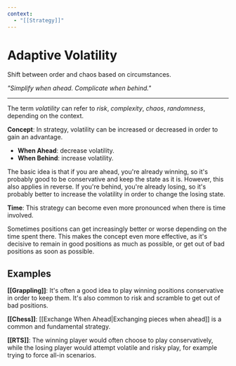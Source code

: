 ```yaml
---
context:
  - "[[Strategy]]"
---
```


# Adaptive Volatility

Shift between order and chaos based on circumstances.

_"Simplify when ahead. Complicate when behind."_

---

The term _volatility_ can refer to _risk_, _complexity_, _chaos_, _randomness_, depending on the context.

**Concept**: In strategy, volatility can be increased or decreased in order to gain an advantage.

- **When Ahead**: decrease volatility.
- **When Behind**: increase volatility.

The basic idea is that if you are ahead, you're already winning, so it's probably good to be conservative and keep the state as it is. However, this also applies in reverse. If you're behind, you're already losing, so it's probably better to increase the volatility in order to change the losing state.

**Time**: This strategy can become even more pronounced when there is time involved.

Sometimes positions can get increasingly better or worse depending on the time spent there. This makes the concept even more effective, as it's decisive to remain in good positions as much as possible, or get out of bad positions as soon as possible.

## Examples

**[[Grappling]]**: It's often a good idea to play winning positions conservative in order to keep them. It's also common to risk and scramble to get out of bad positions.

**[[Chess]]**: [[Exchange When Ahead|Exchanging pieces when ahead]] is a common and fundamental strategy.

**[[RTS]]**: The winning player would often choose to play conservatively, while the losing player would attempt volatile and risky play, for example trying to force all-in scenarios.
